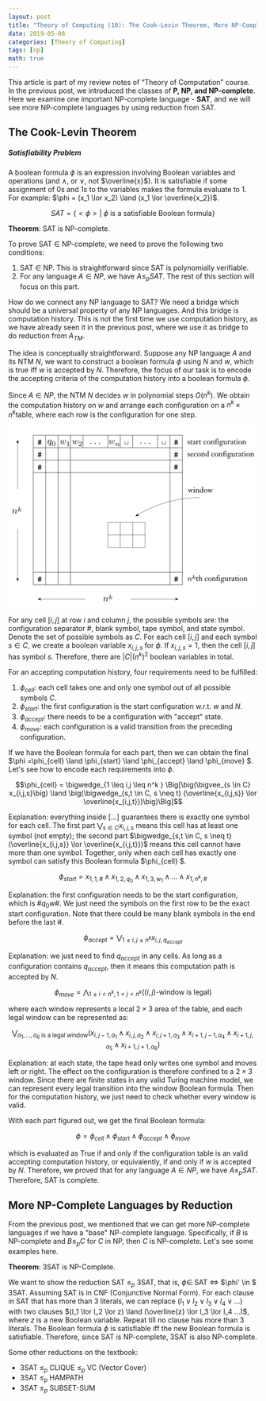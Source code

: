 ```yaml
---
layout: post
title: "Theory of Computing (10): The Cook-Levin Theorem, More NP-Complete Languages"
date: 2019-05-08
categories: [Theory of Computing]
tags: [np]
math: true
---
```


This article is part of my review notes of “Theory of Computation” course. In the previous post, we introduced the classes of **P, NP, and NP-complete**. Here we examine one important NP-complete language - **SAT**, and we will see more NP-complete languages by using reduction from SAT.

## The Cook-Levin Theorem

##### Satisfiability Problem

A boolean formula $\phi$ is an expression involving Boolean variables and operations (and $\land$, or $\lor$, not $\overline{x}$). It is satisfiable if some assignment of 0s and 1s to the variables makes the formula evaluate to 1. For example: $\phi = (x_1 \lor x_2) \land (x_1 \lor \overline{x_2})$.

$$SAT = \{ <\phi> | \; \phi \text{ is a satisfiable Boolean formula}\}$$

**Theorem**: SAT is NP-complete.

To prove SAT $\in$ NP-complete, we need to prove the following two conditions:
1. SAT $\in$ NP. This is straightforward since SAT is polynomially verifiable.
2. For any language $A \in NP$, we have $A \leq_p SAT$. The rest of this section will focus on this part.

How do we connect any NP language to SAT? We need a bridge which should be a universal property of any NP languages. And this bridge is computation history. This is not the first time we use computation history, as we have already seen it in the previous post, where we use it as bridge to do reduction from $A_{TM}$.

The idea is conceptually straightforward. Suppose any NP language $A$ and its NTM $N$, we want to construct a boolean formula $\phi$ using $N$ and $w$, which is true iff $w$ is accepted by $N$. Therefore, the focus of our task is to encode the accepting criteria of the computation history into a boolean formula $\phi$.

Since $A \in NP$, the NTM $N$ decides $w$ in polynomial steps $O(n^k)$. We obtain the computation history on $w$ and arrange each configuration on a $n^k \times n^k$table, where each row is the configuration for one step.

![sat](/assets/img/legacy/sat.png)

For any cell [$i, j$] at row $i$ and column $j$, the possible symbols are: the configuration separator $\#$, blank symbol, tape symbol, and state symbol. Denote the set of possible symbols as $C$. For each cell [$i, j$] and each symbol $s \in C$, we create a boolean variable $x_{i,j,s}$ for $\phi$. If $x_{i,j,s} = 1$, then the cell [$i, j$] has symbol $s$. Therefore, there are $|C|(n^k)^2$ boolean variables in total.

For an accepting computation history, four requirements need to be fulfilled:
1. $\phi_{cell}$: each cell takes one and only one symbol out of all possible symbols $C$.
2. $\phi_{start}$: the first configuration is the start configuration w.r.t. $w$ and $N$.
3. $\phi_{accept}$: there needs to be a configuration with "accept" state.
4. $\phi_{move}$: each configuration is a valid transition from the preceding configuration.

If we have the Boolean formula for each part, then we can obtain the final $\phi =\phi_{cell} \land \phi_{start} \land \phi_{accept} \land \phi_{move} $. Let's see how to encode each requirements into $\phi$.

$$\phi_{cell} = \bigwedge_{1 \leq i,j \leq n^k } \Big[\big(\bigvee_{s \in C} x_{i,j,s}\big) \land \big(\bigwedge_{s,t \in C, s \neq t} (\overline{x_{i,j,s}} \lor \overline{x_{i,j,t}})\big)\Big]$$

Explanation: everything inside $[...]$ guarantees there is exactly one symbol for each cell. The first part $\bigvee_{s \in C} x_{i,j,s}$ means this cell has at least one symbol (not empty); the second part $\bigwedge_{s,t \in C, s \neq t} (\overline{x_{i,j,s}} \lor \overline{x_{i,j,t}})$ means this cell cannot have more than one symbol. Together, only when each cell has exactly one symbol can satisfy this Boolean formula $\phi_{cell} $.

$$\phi_{start} = x_{1,1,\#} \land x_{1,2,q_0} \land x_{1,3,w_1} \land ... \land x_{1,n^k, \#}$$

Explanation: the first configuration needs to be the start configuration, which is $\# q_0 w \#$. We just need the symbols on the first row to be the exact start configuration. Note that there could be many blank symbols in the end before the last $\#$.

$$\phi_{accept} =\bigvee_{1 \leq i,j \leq n^k} x_{i,j,q_{accept}}$$

Explanation: we just need to find $q_{accept}$ in any cells. As long as a configuration contains $q_{accept}$, then it means this computation path is accepted by $N$.

$$\phi_{move} = \bigwedge_{1 \leq i < n^k, 1 < j < n^k} \big( (i,j) \text{-window is legal} \big)$$

where each window represents a local $2 \times 3$ area of the table, and each legal window can be represented as:

$$\bigvee_{a_1, ..., a_6 \text{ is a legal window}} \big( x_{i, j-1, a_1} \land x_{i, j, a_2} \land x_{i, j+1, a_3} \land x_{i+1, j-1, a_4} \land x_{i+1, j, a_5} \land x_{i+1, j+1, a_6} \big)$$

Explanation: at each state, the tape head only writes one symbol and moves left or right. The effect on the configuration is therefore confined to a $2 \times 3$ window. Since there are finite states in any valid Turing machine model, we can represent every legal transition into the window Boolean formula. Then for the computation history, we just need to check whether every window is valid.

With each part figured out, we get the final Boolean formula:

$$\phi =\phi_{cell} \land \phi_{start} \land \phi_{accept} \land \phi_{move} $$

which is evaluated as True if and only if the configuration table is an valid accepting computation history, or equivalently, if and only if $w$ is accepted by $N$. Therefore, we proved that for any language $A \in NP$, we have $A \leq_p SAT$. Therefore, SAT is complete.

## More NP-Complete Languages by Reduction

From the previous post, we mentioned that we can get more NP-complete languages if we have a "base" NP-complete language. Specifically, if $B$ is NP-complete and $B \leq_p C$ for $C$ in NP, then $C$ is NP-complete. Let's see some examples here.

**Theorem**: 3SAT is NP-Complete.

We want to show the reduction SAT $\leq_p$ 3SAT, that is, $\phi \in$ SAT $\iff$ $\phi' \in $ 3SAT. Assuming SAT is in CNF (Conjunctive Normal Form). For each clause in SAT that has more than 3 literals, we can replace $(l_1 \lor l_2 \lor l_3 \lor l_4 \lor ...)$ with two clauses $(l_1 \lor l_2 \lor z) \land (\overline{z} \lor l_3 \lor l_4 ...)$, where $z$ is a new Boolean variable. Repeat till no clause has more than 3 literals. The Boolean formula $\phi$ is satisfiable iff the new Boolean formula is satisfiable. Therefore, since SAT is NP-complete, 3SAT is also NP-complete.

Some other reductions on the textbook:
* 3SAT $\leq_p$ CLIQUE $\leq_p$ VC (Vector Cover)
* 3SAT $\leq_p$ HAMPATH
* 3SAT $\leq_p$ SUBSET-SUM

